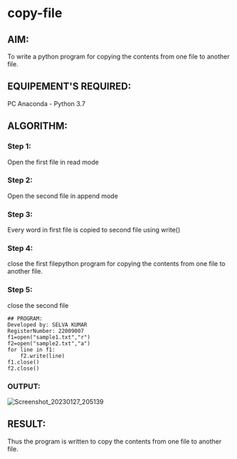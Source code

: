 # copy-file
## AIM:
To write a python program for copying the contents from one file to another file.
## EQUIPEMENT'S REQUIRED: 
PC
Anaconda - Python 3.7
## ALGORITHM: 
### Step 1:
Open the first file in read mode
### Step 2: 
 Open the second file in append mode
### Step 3: 
Every word in first file is copied to second file using write()
### Step 4:  
close the first filepython program for copying the contents from one file to another file.
### Step 5: 
close the second file
```
## PROGRAM:
Developed by: SELVA KUMAR
RegisterNumber: 22009007
f1=open("sample1.txt","r")
f2=open("sample2.txt","a")
for line in f1:
    f2.write(line)
f1.close()
f2.close()
```

### OUTPUT:

![Screenshot_20230127_205139](https://user-images.githubusercontent.com/120643262/215122294-e539c1bb-5a40-4237-b171-8b5a159d6810.png)


## RESULT:
Thus the program is written to copy the contents from one file to another file.
